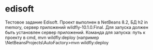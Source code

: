 # edisoft
Тестовое задание Edisoft. 
Проект выполнен в NetBeans 8.2, БД h2 in memory, сервер приложений wildfly-10.1.0.Final.
Для запуска должен быть установлен сервер приложений.
Команда для запуска: путь к проекту в cmd, mvn wildfly:deploy (например \NetBeansProjects\AutoFactory>mvn wildfly:deploy
